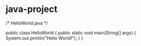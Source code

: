 # java-project
/* HelloWorld.java
 */

public class HelloWorld
{
	public static void main(String[] args) {
		System.out.println("Hello World!");
	}
}

